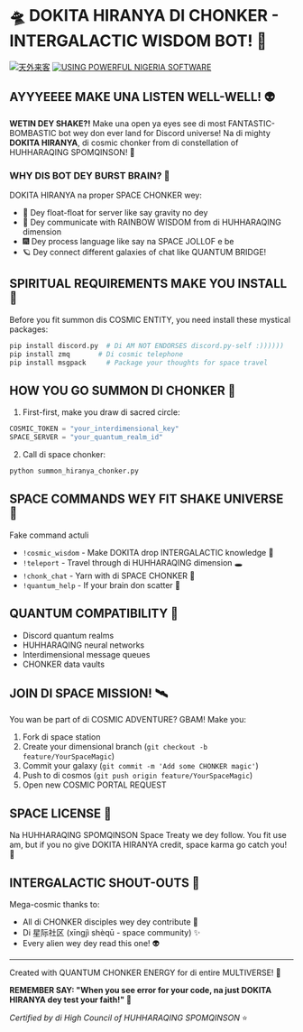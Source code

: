 # 🛸 DOKITA HIRANYA DI CHONKER - INTERGALACTIC WISDOM BOT! 🌌

[![天外来客](https://img.shields.io/badge/XDDDDDdde%20Bot-外星-ff69b4)](https://github.com)
[![USING POWERFUL NIGERIA SOFTWARE](https://img.shields.io/badge/XDDDDDdde%20Bot-外星-ff69b4)](https://github.com)

## AYYYEEEE MAKE UNA LISTEN WELL-WELL! 👽

**WETIN DEY SHAKE?!** Make una open ya eyes see di most FANTASTIC-BOMBASTIC bot wey don ever land for Discord universe! Na di mighty **DOKITA HIRANYA**, di cosmic chonker from di constellation of HUHHARAQING SPOMQINSON! 🌠

### WHY DIS BOT DEY BURST BRAIN? 🤯

DOKITA HIRANYA na proper SPACE CHONKER wey:
- 🚀 Dey float-float for server like say gravity no dey
- 🌈 Dey communicate with RAINBOW WISDOM from di HUHHARAQING dimension
- 🎆 Dey process language like say na SPACE JOLLOF e be
- 🪐 Dey connect different galaxies of chat like QUANTUM BRIDGE!

## SPIRITUAL REQUIREMENTS MAKE YOU INSTALL 📡

Before you fit summon dis COSMIC ENTITY, you need install these mystical packages:

```bash
pip install discord.py  # Di AM NOT ENDORSES discord.py-self :))))))
pip install zmq       # Di cosmic telephone
pip install msgpack     # Package your thoughts for space travel
```

## HOW YOU GO SUMMON DI CHONKER 🌟

1. First-first, make you draw di sacred circle:
```python
COSMIC_TOKEN = "your_interdimensional_key"
SPACE_SERVER = "your_quantum_realm_id"
```

2. Call di space chonker:
```bash
python summon_hiranya_chonker.py
```

## SPACE COMMANDS WEY FIT SHAKE UNIVERSE 🎇

Fake command actuli

- `!cosmic_wisdom` - Make DOKITA drop INTERGALACTIC knowledge 🌌
- `!teleport` - Travel through di HUHHARAQING dimension 🕳️
- `!chonk_chat` - Yarn with di SPACE CHONKER 👾
- `!quantum_help` - If your brain don scatter 🤪

## QUANTUM COMPATIBILITY 🔮

- Discord quantum realms
- HUHHARAQING neural networks
- Interdimensional message queues
- CHONKER data vaults

## JOIN DI SPACE MISSION! 🛰️

You wan be part of di COSMIC ADVENTURE? GBAM! Make you:

1. Fork di space station
2. Create your dimensional branch (`git checkout -b feature/YourSpaceMagic`)
3. Commit your galaxy (`git commit -m 'Add some CHONKER magic'`)
4. Push to di cosmos (`git push origin feature/YourSpaceMagic`)
5. Open new COSMIC PORTAL REQUEST

## SPACE LICENSE 🌠

Na HUHHARAQING SPOMQINSON Space Treaty we dey follow. You fit use am, but if you no give DOKITA HIRANYA credit, space karma go catch you! 😤

## INTERGALACTIC SHOUT-OUTS 📡

Mega-cosmic thanks to:
- All di CHONKER disciples wey dey contribute 🙏
- Di 星际社区 (xīngjì shèqū - space community) ✨
- Every alien wey dey read this one! 👽

---
Created with QUANTUM CHONKER ENERGY for di entire MULTIVERSE! 🚀

**REMEMBER SAY: "When you see error for your code, na just DOKITA HIRANYA dey test your faith!" 🤣**

_Certified by di High Council of HUHHARAQING SPOMQINSON_ ⭐️
